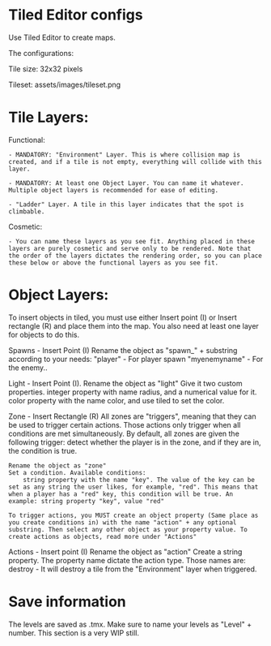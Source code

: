 # Tiled Editor configs

Use Tiled Editor to create maps.

The configurations:

Tile size: 32x32 pixels

Tileset: assets/images/tileset.png

# Tile Layers:

Functional:

	- MANDATORY: "Environment" Layer. This is where collision map is created, and if a tile is not empty, everything will collide with this layer.

	- MANDATORY: At least one Object Layer. You can name it whatever. Multiple object layers is recommended for ease of editing.

	- "Ladder" Layer. A tile in this layer indicates that the spot is climbable.

Cosmetic:

	- You can name these layers as you see fit. Anything placed in these layers are purely cosmetic and serve only to be rendered. Note that the order of the layers dictates the rendering order, so you can place these below or above the functional layers as you see fit.
	
# Object Layers:

To insert objects in tiled, you must use either Insert point (I) or Insert rectangle (R) and place them into the map. You also need at least one layer for objects to do this.

Spawns - Insert Point (I)
	Rename the object as "spawn_" + substring according to your needs:
		"player" - For player spawn
		"myenemyname" - For the enemy..

Light - Insert Point (I).
	Rename the object as "light"
	Give it two custom properties.
		integer property with name radius, and a numerical value for it.
		color property with the name color, and use tiled to set the color.

Zone - Insert Rectangle (R)
	All zones are "triggers", meaning that they can be used to trigger certain actions. Those actions only trigger when all conditions are met simultaneously.
	By default, all zones are given the following trigger: detect whether the player is in the zone, and if they are in, the condition is true.

	Rename the object as "zone"
	Set a condition. Available conditions:
		string property with the name "key". The value of the key can be set as any string the user likes, for example, "red". This means that when a player has a "red" key, this condition will be true. An example: string property "key", value "red"

	To trigger actions, you MUST create an object property (Same place as you create conditions in) with the name "action" + any optional substring. Then select any other object as your property value. To create actions as objects, read more under "Actions"

Actions - Insert point (I)
	Rename the object as "action"
	Create a string property. The property name dictate the action type. Those names are:
		destroy - It will destroy a tile from the "Environment" layer when triggered.
		
# Save information
	
The levels are saved as .tmx. Make sure to name your levels as "Level" + number. This section is a very WIP still.